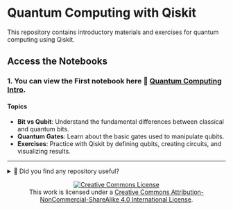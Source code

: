 # Quantum Computing with Qiskit

This repository contains introductory materials and exercises for quantum computing using Qiskit.

## Access the Notebooks

### 1. You can view the First notebook here 🔗 [Quantum Computing Intro](IBM_Qiskit_JEVG/QISKIT-Quantum_Computing_Intro-JEVG.ipynb).
#### Topics
- **Bit vs Qubit**: Understand the fundamental differences between classical and quantum bits.
- **Quantum Gates**: Learn about the basic gates used to manipulate qubits.
- **Exercises**: Practice with Qiskit by defining qubits, creating circuits, and visualizing results.






---
<details>
  <summary>🌟 Did you find any repository useful?</summary>
  If any project has been helpful to you, consider giving it a ⭐ star in the repository and follow my GitHub account to stay tuned for future updates! 🚀

  In addition, I am always open to suggestions, recommendations or collaborations. Feel free to [get in touch](https://www.linkedin.com/in/vazquez-galan-jose-emmanuel-664968221) if you have any questions or ideas for improving this project. I'm excited for your feedback and contributions.

  Thank you for your interest and support! 😊
</details>




<p align="center">
<a rel="license" href="http://creativecommons.org/licenses/by-nc-sa/4.0/"><img alt="Creative Commons License" style="border-width:0" src="https://i.creativecommons.org/l/by-nc-sa/4.0/88x31.png" /></a><br />This work is licensed under a <a rel="license" href="http://creativecommons.org/licenses/by-nc-sa/4.0/">Creative Commons Attribution-NonCommercial-ShareAlike 4.0 International License</a>.
</p>
